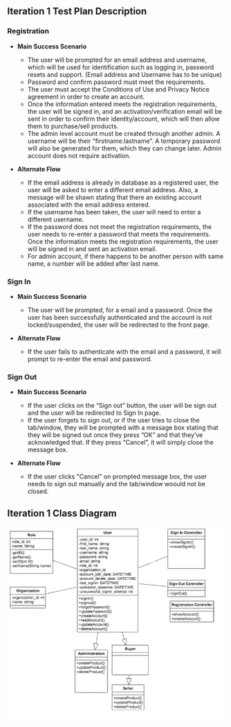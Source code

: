 ## Iteration 1 Test Plan Description

### Registration

* **Main Success Scenario**
  * The user will be prompted for an email address and username, which will be used for identification such as logging in, password resets and support. (Email address and Username has to be unique)
  * Password and confirm password must meet the requirements.
  * The user must accept the Conditions of Use and Privacy Notice agreement in order to create an account. 
  * Once the information entered meets the registration requirements, the user will be signed in, and an activation/verification email will be sent in order to confirm their identity/account, which will then allow them to purchase/sell products.
  * The admin level account must be created through another admin. A username will be their “firstname.lastname”.  A temporary password will also be generated for them, which they can change later. Admin account does not require activation.

* **Alternate Flow**
  * If the email address is already in database as a registered user, the user will be asked to enter a different email address. Also, a message will be shawn stating that there an existing account associated with the email address entered.
  * If the username has been taken, the user will need to enter a different username.
  * If the password does not meet the registration requirements, the user needs to re-enter a password that meets the requirements. Once the information meets the registration requirements, the user will be signed in and sent an activation email.
  * For admin account, if there happens to be another person with same name, a number will be added after last name.

### Sign In

* **Main Success Scenario**
  * The user will be prompted, for a email and a password. Once the user has been successfully authenticated and the account is not locked/suspended, the user will be redirected to the front page.
  
* **Alternate Flow**
  * If the user fails to authenticate with the email and a password, it will prompt to re-enter the email and password.
  
### Sign Out

* **Main Success Scenario**
  * If the user clicks on the “Sign out” button, the user will be sign out and the user will be redirected to Sign In page.
  * If the user forgets to sign out, or if the user tries to close the tab/window, they will be prompted with a message box stating that they will be signed out once they press “OK” and that they’ve acknowledged that. If they press “Cancel”, it will simply close the message box.
  
* **Alternate Flow**
  * If the user clicks "Cancel" on prompted message box, the user needs to sign out manually and the tab/window woould not be closed.


## Iteration 1 Class Diagram

![](../images/iteration1.jpg)
